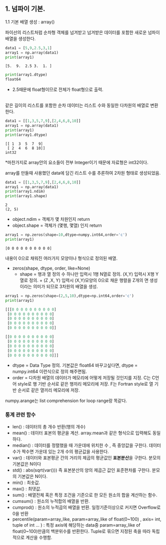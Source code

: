 ## 1. 넘파이 기본.
1.1 기본 배열 생성 : array()

파이선의 리스트처럼 순차형 객체를 넘겨받고 넘겨받은 데이터를 포함한 새로운 넘파이 배열을 생성한다.
```py
data1 = [5,9,2.5,3,1]
array1 = np.array(data1)
print(array1)
```
```
[5.  9.  2.5 3.  1. ]
```
```py
print(array1.dtype)
float64
```
* 2.5때문에 float형이므로 전체가 float형으로 출력.<br><br>

같은 길이의 리스트를 포함한 순차 데이터는 리스트 수와 동일한 다차원의 배열로 변환한다.

```py
data1 = [[1,3,5,7,9],[2,4,6,8,10]]
array1 = np.array(data1)
print(array1)
print(array1.dtype)
```
```
[[ 1  3  5  7  9]
 [ 2  4  6  8 10]]
int32
```
*마찬가지로 array안의 요소들이 전부 Integer이기 때문에 자료형은 int32이다.

array를 만들때 사용했던 data에 담긴 리스트 수를 추론하여 2차원 형태로 생성되었음.

```py
data1 = [[1,3,5,7,9],[2,4,6,8,10]]
array1 = np.array(data1)
print(array1.ndim)
print(array1.shape)
```
```
2
(2, 5)
```
- object.ndim = 객체가 몇 차원인지 return <br>
- object.shape = 객체가 (몇행, 몇열) 인지 return

```py
array1 = np.zeros(shape=10,dtype=numpy.int64,order='c')
print(array1)
```
```
[0 0 0 0 0 0 0 0 0 0]
```
내용이 0으로 채워진 여러가지 모양이나 형식으로 정의된 배열.
- zeros(shape, dtype, order, like=None)
  - shape = 행과 열 정의 수 하나만 입력시 1행 N열로 정의.
  (X,Y) 입력시 X행 Y열로 정의. + (Z ,X, Y) 입력시 (X,Y)모양의 0으로 채운 행렬을 Z개의 면 생성 이라는 의미가 되므로 3차원의 배열을 생성.
```py
array1 = np.zeros(shape=(2,5,10),dtype=np.int64,order='c')
print(array1)

[[[0 0 0 0 0 0 0 0 0 0]
 [0 0 0 0 0 0 0 0 0 0]
 [0 0 0 0 0 0 0 0 0 0]
 [0 0 0 0 0 0 0 0 0 0]
 [0 0 0 0 0 0 0 0 0 0]]

[[0 0 0 0 0 0 0 0 0 0]
 [0 0 0 0 0 0 0 0 0 0]
 [0 0 0 0 0 0 0 0 0 0]
 [0 0 0 0 0 0 0 0 0 0]
 [0 0 0 0 0 0 0 0 0 0]]]
```
  - dtype = Data Type 정의. 기본값은 float64 바꾸고싶다면, dtype = numpy.int64 이런식으로 정의 해주면됨.
  - order = 다차원 배열의 데이터가 메모리에 어떻게 저장될 것인지를 지정. C는 C언어 style로 행 기반 순서로 같은 행끼리 메모리에 저장.
  F는 Fortran style로 열 기반 순서로 같은 열끼리 메모리에 저장.

numpy.arange는 list comprehension for loop range랑 똑같다.

### 통계 관련 함수
- len() : 데이터의 총 개수 반환(행의 개수)
- mean() : 데이터 표본의 평균을 계산. array.mean과 같은 형식으로 입력해도 동일하다.
- median() : 데이터를 정렬했을 때 가운데에 위치한 수 , 즉 중앙값을 구한다.
  데이터 수가 짝수면 가운데 있는 2개 수의 평균값을 사용한다.
- var() : 데이터와 표본평균 간의 거리의 제곱의 평균값인 **표본분산**을 구한다. 분모의 기본값은 N이다
- std() : abs(sqrt(var())) 즉 표본분산의 양의 제곱근 값인 표준편차를 구한다. 분모의 기본값은 N이다.
- min() : 최솟값.
- max() : 최댓값.
- sum() : 배열전체 혹은 특정 조건을 기준으로 한 모든 원소의 합을 계산하는 함수.
- cumsum() : 원소의 누적합의 배열을 반환.
- cumprod() : 원소의 누적곱의 배열을 반환. 일정기준이상으로 커지면 Overflow로 0을 반환
- percentile(param=array_like, param=array_like of float(0\~100) , axis= int, tuple of int ... )
  : 특정 axis에 해당하는 data중 param=array_like of float(0\~100)만큼의 백분위수를 반환한다.
  Tuple로 묶으면 지정된 축을 따라 독립적으로 계산을 수행함.




